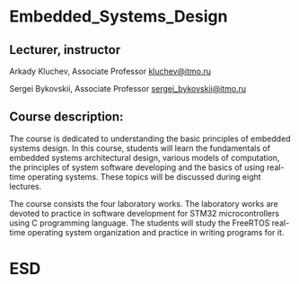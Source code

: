 # Embedded_Systems_Design

## Lecturer, instructor

Arkady Kluchev, Associate Professor kluchev@itmo.ru

Sergei Bykovskii, Associate Professor sergei_bykovskii@itmo.ru

## Course description:

The course is dedicated to understanding the basic principles of embedded systems design. In this course, students will learn the fundamentals of embedded systems architectural design, various models of computation, the principles of system software developing and the basics of using real-time operating systems. These topics will be discussed during eight lectures.

The course consists the four laboratory works. The laboratory works are devoted to practice in software development for STM32 microcontrollers using C programming language. The students will study the FreeRTOS real-time operating system organization and practice in writing programs for it.

# ESD
